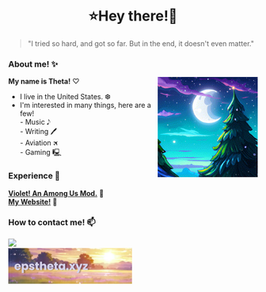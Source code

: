 
<h1 align="center">⭐Hey there!🌌</h1>

> "I tried so hard, and got so far. But in the end, it doesn't even matter."

### About me! ✨
<img align="right" alt="it's me, theta!" src="chrystler.GIF" width="40%" height="auto" /> **My name is Theta!** ♡ <br>
- I live in the United States. ❆ <br>
- I'm interested in many things, here are a few!<br> - Music 𝅘𝅥𝅮<br>- Writing 🖊<br>- Aviation 🛪<br>- Gaming 🖳




### Experience 📌

**[Violet! An Among Us Mod.](https://github.com/Violet-AU)** 💜 <br>
**[My Website!](https://me.epstheta.xyz)** 💜


### How to contact me! 📫

<a href="https://www.discord.com/users/216404071253278720"><img src="https://discord.c99.nl/widget/theme-2/216404071253278720.png" width="350"/> <br>
<a href="https://www.epstheta.xyz"><img src="banner.png" width="250"/> <br>
